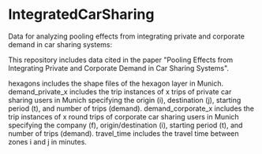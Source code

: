 # IntegratedCarSharing

Data for analyzing pooling effects from integrating private and corporate demand in car sharing systems:

This repository includes data cited in the paper "Pooling Effects from Integrating Private and Corporate Demand in Car Sharing Systems".

hexagons includes the shape files of the hexagon layer in Munich.
demand_private_x includes the trip instances of x trips of private car sharing users in Munich specifying the origin (i), destination (j), starting period (t), and number of trips (demand).
demand_corporate_x includes the trip instances of x round trips of corporate car sharing users in Munich specifying the company (f), origin/destination (i), starting period (t), and number of trips (demand).
travel_time includes the travel time between zones i and j in minutes.
